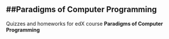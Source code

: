##Paradigms of Computer Programming
------
Quizzes and homeworks for edX course **Paradigms of Computer Programming** 

